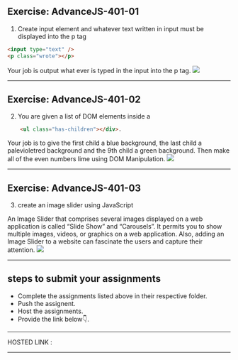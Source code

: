 ## Exercise: AdvanceJS-401-01

1. Create input element and whatever text written in input must be displayed into the p tag 

```html
<input type="text" />
<p class="wrote"></p>
```

Your job is output what ever is typed in the input into the p tag.
![](./image/ex-1.png)

<hr>

## Exercise: AdvanceJS-401-02

2. You are given a list of DOM elements inside a

```html
	<ul class="has-children"></div>.
```

Your job is to give the first child a blue background, the last child a palevioletred background and the 9th child a green background. Then make all of the even numbers lime using DOM Manipulation.
![](./image/ex-2.png)

<hr>


## Exercise: AdvanceJS-401-03

3. create an image slider using JavaScript

An Image Slider that comprises several images displayed on a web application is called “Slide Show” and “Carousels”. It permits you to show multiple images, videos, or graphics on a web application. Also, adding an Image Slider to a website can fascinate the users and capture their attention.
![](./image/image-slider.gif)

<hr>

## steps to submit your assignments

- Complete the assignments listed above in their respective folder.
- Push the assignent.
- Host the assignments.
- Provide the link below👇.

<hr>

HOSTED LINK :

<hr>